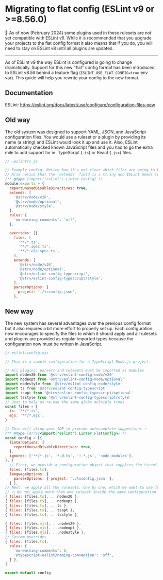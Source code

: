 # Migrating to flat config (ESLint v9 or >=8.56.0)

🚨 As of now (February 2024) some plugins used in these rulesets are not yet compatible with ESLint v9. While it is recommended that you upgrade your projects to the flat config format it also means that if you do, you will need to stay on ESLint v8 until all plugins are updated.

---

As of ESLint v9 the way ESLint is configured is going to change dramatically. Support for this new "flat" config format has been introduced to ESLint v8.56 behind a feature flag (`ESLINT_USE_FLAT_CONFIG=true` env var). This guide will help you rewrite your config to the new format.

## Documentation

ESLint: https://eslint.org/docs/latest/use/configure/configuration-files-new

## Old way

The old system was designed to support YAML, JSON, and JavaScript configuration files. You would use a ruleset or a plugin by providing its name (a string) and ESLint would look it up and use it. Also, ESLint automatically checked known JavaScript files and you had to go the extra mile to add support for ie. TypeScript (`.ts`) or React (`.jsx`) files.

```js
// .eslintrc.js

// Example config. Notice how it's not clear which files are going to be linted by default.
// Also notice that the `extends` field is a string and ESLint needs to load that module.
/** @type {import("eslint").Linter.Config} */
module.exports = {
  reportUnusedDisableDirectives: true,
  extends: [
    '@strv/node/v20',
    '@strv/node/optional',
    '@strv/node/style',
  ],
  rules: {
    'no-warning-comments': 'off',
  },

  overrides: [{
    files: [
      '**/*.ts',
      '**/*.spec.ts',
      '**/*.e2e-spec.ts',
    ],
    extends: [
      '@strv/node/v20',
      '@strv/node/optional',
      '@strv/eslint-config-typescript',
      '@strv/eslint-config-typescript/style',
    ],
    parserOptions: {
      project: './tsconfig.json',
    },
```

## New way

The new system has several advantages over the previous config format but it also requires a bit more effort to properly set up. Each configuration now encourages to specify the files to which it should apply and all rulesets and plugins are provided as regular imported types because the configuration now must be written in JavaScript.

```js
// eslint.config.mjs

// This is a sample configuration for a TypeScript Node.js project.

// All plugins, parsers and rulesets must be imported as modules
import nodev20 from '@strv/eslint-config-node/v20'
import nodeopt from '@strv/eslint-config-node/optional'
import nodestyle from '@strv/eslint-config-node/style'
import ts from '@strv/eslint-config-typescript'
import tsopt from '@strv/eslint-config-typescript/optional'
import tsstyle from '@strv/eslint-config-typescript/style'
// Just to help us re-use the same globs multiple times
const files = {
  ts: '**/*.ts',
  mjs: '**/*.mjs',
}

// This will allow your IDE to provide autocomplete suggestions ✨
/** @type {Array<import("eslint").Linter.FlatConfig>} */
const config = [{
  linterOptions: {
    reportUnusedDisableDirectives: true,
  },
  ignores: ['**/*.js', '*.d.ts', '!.*.js', 'node_modules'],
}, {
  // First, we provide a configuration object that supplies the tsconfig path to all plugins that might need it.
  files: [files.ts],
  languageOptions: {
    parserOptions: { project: './tsconfig.json' },
  } },
// Next, we apply all the rulesets, one by one, which we want to use for our TypeScript sources.
// ⚠️ Do not apply more than one ruleset inside the same configuration object as they would not get merged correctly.
{ files: [files.ts], ...nodev20 },
{ files: [files.ts], ...nodeopt },
{ files: [files.ts], ...ts },
{ files: [files.ts], ...tsopt },
{ files: [files.ts], ...tsstyle },

{ files: [files.mjs], ...nodev20 },
{ files: [files.mjs], ...nodeopt },
{ files: [files.mjs], ...nodestyle },
// Custom overrides
{ files: [files.ts],
  rules: {
    'no-warning-comments': 0,
    '@typescript-eslint/naming-convention': 'off',
  } },
]

export default config
```
